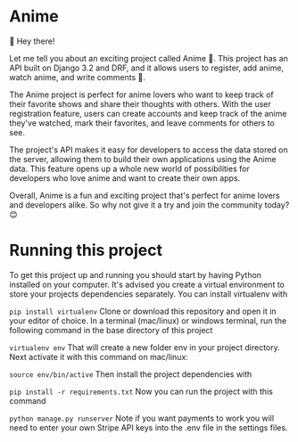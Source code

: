 # Anime
👋 Hey there!

Let me tell you about an exciting project called Anime 🎌. This project has an API built on Django 3.2 and DRF, and it allows users to register, add anime, watch anime, and write comments 📝.

The Anime project is perfect for anime lovers who want to keep track of their favorite shows and share their thoughts with others. With the user registration feature, users can create accounts and keep track of the anime they've watched, mark their favorites, and leave comments for others to see.

The project's API makes it easy for developers to access the data stored on the server, allowing them to build their own applications using the Anime data. This feature opens up a whole new world of possibilities for developers who love anime and want to create their own apps.

Overall, Anime is a fun and exciting project that's perfect for anime lovers and developers alike. So why not give it a try and join the community today? 😊

# Running this project
To get this project up and running you should start by having Python installed on your computer. It's advised you create a virtual environment to store your projects dependencies separately. You can install virtualenv with

`pip install virtualenv`
Clone or download this repository and open it in your editor of choice. In a terminal (mac/linux) or windows terminal, run the following command in the base directory of this project

`virtualenv env`
That will create a new folder env in your project directory. Next activate it with this command on mac/linux:

`source env/bin/active`
Then install the project dependencies with

`pip install -r requirements.txt`
Now you can run the project with this command

`python manage.py runserver`
Note if you want payments to work you will need to enter your own Stripe API keys into the .env file in the settings files.
